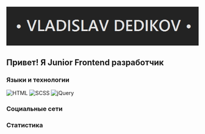 ![Header](https://github.com/crew-dev/crew-dev/blob/main/assets/line.png)

## Привет! Я Junior Frontend разработчик

### Языки и технологии
![HTML](https://img.shields.io/badge/-HTML-232323?style=for-the-badge&logo=Css)
![SCSS](https://img.shields.io/badge/SCSS-232323?style=for-the-badge&logo=Sass)
![jQuery](https://img.shields.io/badge/-jQuery-232323?style=for-the-badge&logo=jQuery)

### Социальные сети

### Статистика 